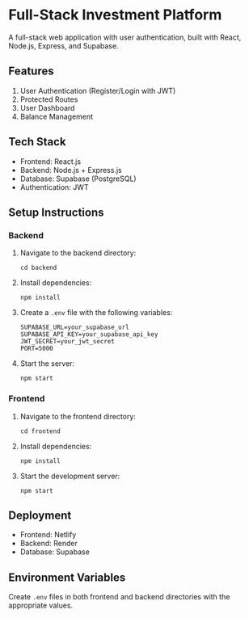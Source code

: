 # Full-Stack Investment Platform

A full-stack web application with user authentication, built with React, Node.js, Express, and Supabase.

## Features

1. User Authentication (Register/Login with JWT)
2. Protected Routes
3. User Dashboard
4. Balance Management

## Tech Stack

- Frontend: React.js
- Backend: Node.js + Express.js
- Database: Supabase (PostgreSQL)
- Authentication: JWT

## Setup Instructions

### Backend

1. Navigate to the backend directory:
   ```
   cd backend
   ```

2. Install dependencies:
   ```
   npm install
   ```

3. Create a `.env` file with the following variables:
   ```
   SUPABASE_URL=your_supabase_url
   SUPABASE_API_KEY=your_supabase_api_key
   JWT_SECRET=your_jwt_secret
   PORT=5000
   ```

4. Start the server:
   ```
   npm start
   ```

### Frontend

1. Navigate to the frontend directory:
   ```
   cd frontend
   ```

2. Install dependencies:
   ```
   npm install
   ```

3. Start the development server:
   ```
   npm start
   ```

## Deployment

- Frontend: Netlify
- Backend: Render
- Database: Supabase

## Environment Variables

Create `.env` files in both frontend and backend directories with the appropriate values.